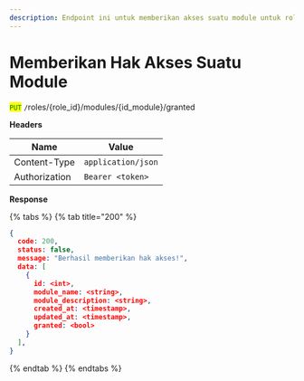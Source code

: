```yaml
---
description: Endpoint ini untuk memberikan akses suatu module untuk role tertentu
---
```


# Memberikan Hak Akses Suatu Module

<mark style="color:green;">`PUT`</mark> `/`roles/{role\_id}/modules/{id\_module}/granted

**Headers**

| Name          | Value              |
| ------------- | ------------------ |
| Content-Type  | `application/json` |
| Authorization | `Bearer <token>`   |

**Response**

{% tabs %}
{% tab title="200" %}
```json
{
  code: 200,
  status: false,
  message: "Berhasil memberikan hak akses!",
  data: [
    {
      id: <int>,
      module_name: <string>,
      module_description: <string>,
      created_at: <timestamp>,
      updated_at: <timestamp>,
      granted: <bool>
    }
  ],
}
```
{% endtab %}
{% endtabs %}
